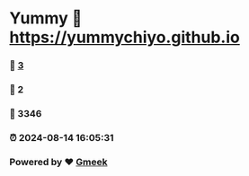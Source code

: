 # Yummy :link: https://yummychiyo.github.io 
### :page_facing_up: [3](https://yummychiyo.github.io/tag.html) 
### :speech_balloon: 2 
### :hibiscus: 3346 
### :alarm_clock: 2024-08-14 16:05:31 
### Powered by :heart: [Gmeek](https://github.com/Meekdai/Gmeek)
